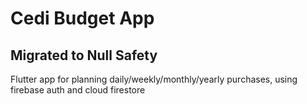 # Cedi Budget App 
## Migrated to Null Safety

Flutter app for planning daily/weekly/monthly/yearly purchases, using firebase auth and cloud firestore